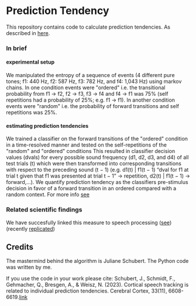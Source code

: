 # Prediction Tendency
This repository contains code to calculate prediction tendencies. As described in [here](https://academic.oup.com/cercor/article/33/11/6608/6975346?login=true.).

### In brief 

#### experimental setup
We manipulated the entropy of a sequence of events (4 different pure tones; f1: 440 Hz, f2: 587 Hz, f3: 782 Hz, and f4: 1,043 Hz) using markov chains. In one condition events were "ordered" i.e. the transitional probability from f1 → f2, f2 → f3, f3 → f4 and f4 → f1 was 75% (self repetitions had a probability of 25%; e.g. f1 → f1). In another condition events were "random" i.e. the probability of forward transitions and self repetitions was 25%.

#### estimating prediction tendencies
We trained a classifier on the forward transitions of the "ordered" condition in a time-resolved manner and tested on the self-repetitions of the "random" and "ordered" conditions This resulted in classifier decision values (dvals) for every possible sound frequency (d1, d2, d3, and d4) of all test trials (t) which were then transformed into corresponding transitions with respect to the preceding sound (t − 1) (e.g. d1(t) | f1(t − 1) “dval for f1 at trial t given that f1 was presented at trial t − 1” → repetition, d2(t) | f1(t − 1) → forward,...). We quantify prediction tendency as the classifiers pre-stimulus decision in favor of a forward transition in an ordered compared with a random context. For more info [see](https://academic.oup.com/cercor/article/33/11/6608/6975346?login=true.)

### Related scientific findings
We have succesfully linked this measure to speech processing ([see](https://academic.oup.com/cercor/article/33/11/6608/6975346?login=true.)) (recently [replicated](https://www.biorxiv.org/content/biorxiv/early/2023/06/29/2023.06.27.546746.full.pdf))

## Credits

The mastermind behind the algorithm is Juliane Schubert.
The Python code was written by me.

If you use the code in your work please cite:
Schubert, J., Schmidt, F., Gehmacher, Q., Bresgen, A., & Weisz, N. (2023). Cortical speech tracking is related to individual prediction tendencies. Cerebral Cortex, 33(11), 6608-6619.[link](https://academic.oup.com/cercor/article/33/11/6608/6975346)
